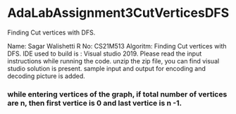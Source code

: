 # AdaLabAssignment3CutVerticesDFS
Finding Cut vertices with DFS.

Name: Sagar Walishetti
R No: CS21M513
Algoritm: Finding Cut vertices with DFS.
IDE used to build is : Visual studio 2019.
Please read the input instructions while running the code.
unzip the zip file, you can find visual studio solution is present.
sample input and output for encoding and decoding picture is added.

### while entering vertices of the graph, if total number of vertices are n, then first vertice is 0 and last vertice is n -1.
